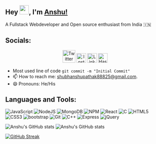 ## Hey <img src="https://github.com/TheDudeThatCode/TheDudeThatCode/blob/master/Assets/Hi.gif" width="29">, I'm [Anshu!](https://linkfree.eddiehub.io/AnshuPathak-88825) 

A Fullstack Webdeveloper and Open source enthusiast from India :india:

## Socials:

<div align="center">
<a href="https://twitter.com/Anshustwt"><img src="https://cdn.worldvectorlogo.com/logos/twitter-6.svg" title="Twitter" alt="Twitter Account" width="40"/></a> 
<a href="https://www.instagram.com/shubhanshustwt"><img src="https://cdn.worldvectorlogo.com/logos/instagram-5.svg" title="Instagram" alt="Instagram Account" width="30"/></a> 
<a href="https://www.linkedin.com/in/anshu-kumar-pathak/"><img src="https://cdn.worldvectorlogo.com/logos/linkedin-icon-2.svg" title="Linkedin" alt="Linkedin Account" width="30"/></a> 
<a href="https://anshupathak.hashnode.dev/"><img src="Hashnode.png" alt="Hashnode" width="30"></a>


</div>


- Most used line of code  `git commit -m "Initial Commit"`
- 📫 How to reach me: shubhanshupathak88825@gmail.com.
- 😄 Pronouns: He/His

## Languages and Tools:

 ![JavaScript](https://img.shields.io/badge/javascript-%23323330.svg?style=for-the-badge&logo=javascript&logoColor=%23F7DF1E)
 ![NodeJS](https://img.shields.io/badge/node.js-6DA55F?style=for-the-badge&logo=node.js&logoColor=white) 
 ![MongoDB](https://img.shields.io/badge/MongoDB-%234ea94b.svg?style=for-the-badge&logo=mongodb&logoColor=white)
 ![NPM](https://img.shields.io/badge/NPM-%23000000.svg?style=for-the-badge&logo=npm&logoColor=white)
![React](https://img.shields.io/badge/react-%2320232a.svg?style=for-the-badge&logo=react&logoColor=%2361DAFB)
![C](https://img.shields.io/badge/c-%2300599C.svg?style=for-the-badge&logo=c&logoColor=white)
![HTML5](https://img.shields.io/badge/html-%23E34F26.svg?style=for-the-badge&logo=html5&logoColor=white)
![CSS3](https://img.shields.io/badge/css-%231572B6.svg?style=for-the-badge&logo=css3&logoColor=white)
![bootstrap](https://img.shields.io/badge/Bootstrap-563D7C?style=for-the-badge&logo=bootstrap&logoColor=white)
![Git](https://img.shields.io/badge/git-%23F05033.svg?style=for-the-badge&logo=git&logoColor=white)
![C++](https://img.shields.io/badge/C%2B%2B-00599C?style=for-the-badge&logo=c%2B%2B&logoColor=white)
![Express](https://img.shields.io/badge/Express.js-000000?style=for-the-badge&logo=express&logoColor=white)
![jQuery](https://img.shields.io/badge/jquery-%230769AD.svg?style=for-the-badge&logo=jquery&logoColor=white)


  <!-- ![visitors](https://visitor-badge.glitch.me/badge?page_id=AnshuPathak-88825.AnshuPathak-88825&left_color=grey&right_color=blue) -->
  ![Anshu's GitHub stats](https://github-readme-stats.vercel.app/api?username=AnshuPathak-88825&show_icons=true&theme=tokyonight)
  ![Anshu's GitHub stats](https://github-readme-stats.vercel.app/api/top-langs?username=AnshuPathak-88825&show_icons=true&locale=en&layout=compact&theme=onedark)
  
[![GitHub Streak](https://streak-stats.demolab.com?user=AnshuPathak-88825&theme=vue-dark&hide_border=true&border_radius=5.2)](https://git.io/streak-stats)

